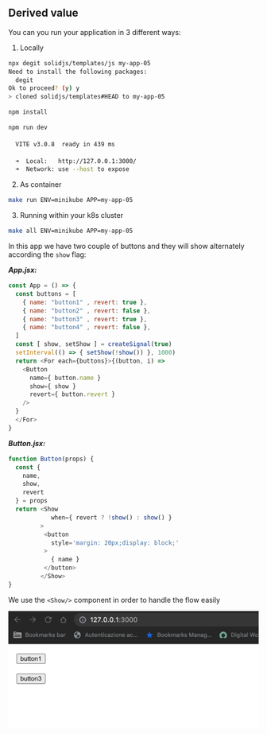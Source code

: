 ## Derived value

You can you run your application in 3 different ways:
1. Locally 
```bash
npx degit solidjs/templates/js my-app-05
Need to install the following packages:
  degit
Ok to proceed? (y) y
> cloned solidjs/templates#HEAD to my-app-05
```

```bash
npm install
```
```bash
npm run dev

  VITE v3.0.8  ready in 439 ms

  ➜  Local:   http://127.0.0.1:3000/
  ➜  Network: use --host to expose

```
2. As container
```bash
make run ENV=minikube APP=my-app-05
```

3. Running within your k8s cluster
```bash
make all ENV=minikube APP=my-app-05
```

In this app we have two couple of buttons and they will show alternately according the `show` flag:

***App.jsx:*** 
```js
const App = () => {
  const buttons = [
    { name: "button1" , revert: true },
    { name: "button2" , revert: false },
    { name: "button3" , revert: true },
    { name: "button4" , revert: false },
  ]
  const [ show, setShow ] = createSignal(true)
  setInterval(() => { setShow(!show()) }, 1000)
  return <For each={buttons}>{(button, i) =>
    <Button 
      name={ button.name }
      show={ show }
      revert={ button.revert }
    />
  }
  </For>
}
```

***Button.jsx:*** 
```js
function Button(props) {
  const { 
    name,
    show, 
    revert 
  } = props
  return <Show
            when={ revert ? !show() : show() }
         >
          <button 
            style='margin: 20px;display: block;' 
          >
            { name }
          </button>
         </Show>
}
```

We use the `<Show/>` component in order to handle the flow easily

![image-001](./images-and-diagrams/image-001.gif) 
